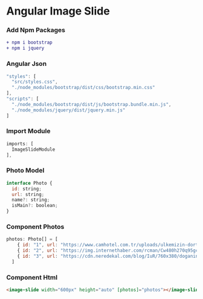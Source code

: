 
<h1>Angular Image Slide</h1>

<h3>Add Npm Packages</h3>

```diff
+ npm i bootstrap
+ npm i jquery
```
<h3>Angular Json</h3>

```javascript
"styles": [
  "src/styles.css",
  "./node_modules/bootstrap/dist/css/bootstrap.min.css"
],
"scripts": [
  "./node_modules/bootstrap/dist/js/bootstrap.bundle.min.js",
  "./node_modules/jquery/dist/jquery.min.js"
]
```

<h3>Import Module</h3>

```javascript
imports: [
  ImageSlideModule
],
```

<h3>Photo Model</h3>

```javascript
interface Photo {
  id: string;
  url: string;
  name?: string;
  isMain?: boolean;
}
```

<h3>Component Photos</h3>

```javascript
photos: Photo[] = [
    { id: "1", url: "https://www.camhotel.com.tr/uploads/ulkemizin-dort-bir-yanindan-guzel-manzara-fotograflari.jpg", },
    { id: "2", url: "https://img.internethaber.com/rcman/Cw480h270q95gc/images/gallery/37266/b.jpg", },
    { id: "3", url: "https://cdn.neredekal.com/blog/IuR/760x380/doganin-carpici-renkleriyle-muhtesem-manzaralar.jpg", },
  ]
```

<h3>Component Html</h3>

```html
<image-slide width="600px" height="auto" [photos]="photos"></image-slide>
```


